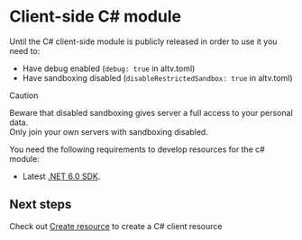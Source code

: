 # Client-side C# module

Until the C# client-side module is publicly released in order to use it you need to:
* Have debug enabled (`debug: true` in altv.toml)
* Have sandboxing disabled (`disableRestrictedSandbox: true` in altv.toml)

> [!CAUTION]
> Beware that disabled sandboxing gives server a full access to your personal data.<br>
> Only join your own servers with sandboxing disabled.

You need the following requirements to develop resources for the c# module:

* Latest [.NET 6.0 SDK](https://dotnet.microsoft.com/download/dotnet/6.0).

## Next steps

Check out [Create resource](getting-started/create-resource.md) to create a C# client resource